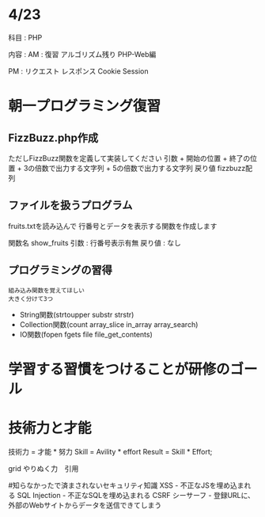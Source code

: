 # 4/23
科目 : PHP

内容 :
  AM : 復習
        アルゴリズム残り
        PHP-Web編

  PM : リクエスト
        レスポンス
        Cookie
        Session


# 朝一プログラミング復習
##  FizzBuzz.php作成
  ただしFizzBuzz関数を定義して実装してください
  引数
    + 開始の位置
    + 終了の位置
    + 3の倍数で出力する文字列
    + 5の倍数で出力する文字列
  戻り値
  fizzbuzz配列

## ファイルを扱うプログラム
  fruits.txtを読み込んで
  行番号とデータを表示する関数を作成します

  関数名 show_fruits
    引数 :
      行番号表示有無
    戻り値 :
      なし

## プログラミングの習得
    組み込み関数を覚えてほしい
    大きく分けて3つ
  + String関数(strtoupper substr strstr)
  + Collection関数(count array_slice in_array array_search)
  + IO関数(fopen fgets file file_get_contents)


# 学習する習慣をつけることが研修のゴール

# 技術力と才能
技術力 = 才能 * 努力
Skill = Avility * effort
Result = Skill * Effort;

grid やりぬく力　引用

#知らなかったで済まされないセキュリティ知識
XSS - 不正なJSを埋め込まれる
SQL Injection - 不正なSQLを埋め込まれる
CSRF シーサーフ - 登録URLに、外部のWebサイトからデータを送信できてしまう
